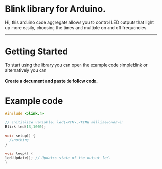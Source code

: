 Blink library for Arduino.
===================

Hi, this arduino code aggregate allows you to control LED outputs that light up more easily, choosing the times and multiple on and off frequencies.

----------

Getting Started
===============
To start using the library you can open the example code simpleblink or alternatively you can
#### <i class="icon-file"></i> Create a document and paste de follow code.
Example code
=============
```c++
#include <blink.h>

// Initialize variable: led(<PIN>,<TIME milliseconds>);
Blink led(13,1000);

void setup() {
  //nothing
}

void loop() {
led.Update(); // Updates state of the output led.
}

```

